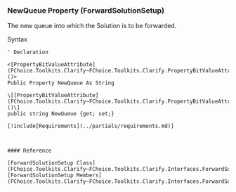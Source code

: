 ﻿### NewQueue Property (ForwardSolutionSetup)

The new queue into which the Solution is to be forwarded.

Syntax

```vbnet
' Declaration

<[PropertyBitValueAttribute](FChoice.Toolkits.Clarify~FChoice.Toolkits.Clarify.PropertyBitValueAttribute.md)()>
Public Property NewQueue As String

\[[PropertyBitValueAttribute](FChoice.Toolkits.Clarify~FChoice.Toolkits.Clarify.PropertyBitValueAttribute.md)()\]
public string NewQueue {get; set;}

[!include[Requirements](../partials/requirements.md)]



#### Reference

[ForwardSolutionSetup Class](FChoice.Toolkits.Clarify~FChoice.Toolkits.Clarify.Interfaces.ForwardSolutionSetup.md)  
[ForwardSolutionSetup Members](FChoice.Toolkits.Clarify~FChoice.Toolkits.Clarify.Interfaces.ForwardSolutionSetup_members.md)